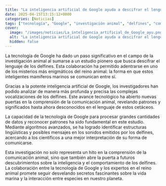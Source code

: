 ```yaml
---
title: "La inteligencia artificial de Google ayuda a descifrar el lenguaje de los delfines"
date: 2025-04-15T13:15:12+0000
categories: [Noticias]
tags: ["tecnología", "Google", "investigación animal", "delfines", "comunicación", "inteligencia artificial", "lenguaje."]
cover:
  image: "/images/noticias/La_inteligencia_artificial_de_Google_ayu.png"
  alt: "La inteligencia artificial de Google ayuda a descifrar el lenguaje de los delfines"
  hidden: false
---
```


La tecnología de Google ha dado un paso significativo en el campo de la investigación animal al sumarse a un estudio pionero que busca descifrar el lenguaje de los delfines. Esta colaboración ha permitido adentrarse en uno de los misterios más enigmáticos del reino animal: la forma en que estos inteligentes mamíferos marinos se comunican entre sí. 

Gracias a la potente inteligencia artificial de Google, los investigadores han podido analizar de manera más profunda y precisa las complejas vocalizaciones de los delfines. Este avance tecnológico ha abierto nuevas puertas en la comprensión de la comunicación animal, revelando patrones y significados hasta ahora desconocidos en el lenguaje de estos cetáceos.

La capacidad de la tecnología de Google para procesar grandes cantidades de datos y reconocer patrones ha sido fundamental en este estudio. Mediante algoritmos avanzados, se ha logrado identificar estructuras lingüísticas y posibles mensajes en los sonidos emitidos por los delfines, acercando a los científicos a una mejor interpretación de su forma de comunicarse.

Esta investigación no solo representa un hito en la comprensión de la comunicación animal, sino que también abre la puerta a futuros descubrimientos sobre la inteligencia y el comportamiento de los delfines. La colaboración entre la tecnología de Google y los expertos en el reino animal promete seguir desvelando secretos fascinantes sobre la vida marina y la interacción entre especies en nuestro planeta.
